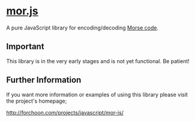 # [mor.js](http://forchoon.com/projects/javascript/mor-js/)

A pure JavaScript library for encoding/decoding [Morse code](http://en.wikipedia.org/wiki/Morse_code).

## Important

This library is in the very early stages and is not yet functional. Be patient!

## Further Information

If you want more information or examples of using this library please visit the
project's homepage;

<http://forchoon.com/projects/javascript/mor-js/>